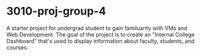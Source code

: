 # 3010-proj-group-4
A starter project for undergrad student to gain familuarity with VMs and Web Development. The goal of the project is to create an "Internal College Dashboard" that's used to display information about faculty, students, and courses.
